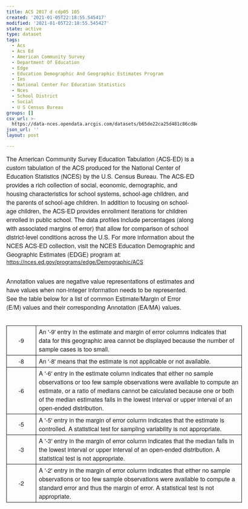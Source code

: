 ```yaml
---
title: ACS 2017 d cdp05 105
created: '2021-01-05T22:18:55.545417'
modified: '2021-01-05T22:18:55.545427'
state: active
type: dataset
tags:
  - Acs
  - Acs Ed
  - American Community Survey
  - Department Of Education
  - Edge
  - Education Demographic And Geographic Estimates Program
  - Ies
  - National Center For Education Statistics
  - Nces
  - School District
  - Social
  - U S Census Bureau
groups: []
csv_url: >-
  https://data-nces.opendata.arcgis.com/datasets/b65de22ca25d481c86cd8e0361a46bd2_7.csv?outSR=%7B%22latestWkid%22%3A3857%2C%22wkid%22%3A102100%7D
json_url: ''
layout: post

---
```

<span style='font-family:&quot;Avenir Next W01&quot;, &quot;Avenir Next W00&quot;, &quot;Avenir Next&quot;, Avenir, &quot;Helvetica Neue&quot;, sans-serif; font-size:16px;'>The American Community Survey Education Tabulation (ACS-ED) is a custom tabulation of the ACS produced for the National Center of Education Statistics (NCES) by the U.S. Census Bureau. The ACS-ED provides a rich collection of social, economic, demographic, and housing characteristics for school systems, school-age children, and the parents of school-age children. In addition to focusing on school-age children, the ACS-ED provides enrollment iterations for children enrolled in public school. The data profiles include percentages (along with associated margins of error) that allow for comparison of school district-level conditions across the U.S. For more information about the NCES ACS-ED collection, visit the NCES Education Demographic and Geographic Estimates (EDGE) program at: </span><a href='https://nces.ed.gov/programs/edge/Demographic/ACS' rel='nofollow ugc' style='color:rgb(0, 121, 193); text-decoration-line:none; font-family:&quot;Avenir Next W01&quot;, &quot;Avenir Next W00&quot;, &quot;Avenir Next&quot;, Avenir, &quot;Helvetica Neue&quot;, sans-serif; font-size:16px;' target='_blank'>https://nces.ed.gov/programs/edge/Demographic/ACS</a><div><br /></div><div><div style='font-family: &quot;Avenir Next W01&quot;, &quot;Avenir Next W00&quot;, &quot;Avenir Next&quot;, Avenir, &quot;Helvetica Neue&quot;, sans-serif; font-size: 16px;'>Annotation values are negative value representations of estimates and have values when non-integer information needs to be represented. See the table below for a list of common Estimate/Margin of Error (E/M) values and their corresponding Annotation (EA/MA) values.</div><div style='font-family: &quot;Avenir Next W01&quot;, &quot;Avenir Next W00&quot;, &quot;Avenir Next&quot;, Avenir, &quot;Helvetica Neue&quot;, sans-serif; font-size: 16px;'><br /></div><div style='font-family: &quot;Avenir Next W01&quot;, &quot;Avenir Next W00&quot;, &quot;Avenir Next&quot;, Avenir, &quot;Helvetica Neue&quot;, sans-serif; font-size: 16px;'><table border='1' cellpadding='0' cellspacing='0' style='margin-bottom: 1.5rem; width: 467.5pt; border-collapse: collapse; border-spacing: 0px; border: none; font-size: 0.875rem;' width='623'><tbody><tr style='border-bottom: 1px solid rgb(204, 204, 204);'><td style='border: 1pt solid windowtext; padding: 0in 5.4pt; width: 49.25pt;' width='66'><p style='margin: 3pt 0in; text-align: center;'><font size='3' style='font-family: inherit;'>-9</font></p><font size='3' style='font-family: inherit;'></font></td><td style='border-left: none; border-right: 1pt solid windowtext; padding: 0in 5.4pt; width: 418.25pt; border-top: 1pt solid windowtext; border-bottom: 1pt solid windowtext; border-image: initial;' valign='bottom' width='558'><p style='margin: 3pt 0in;'><font size='3' style='font-family: inherit;'>An '-9' entry in the estimate and margin of error columns indicates that data for this geographic area cannot be displayed because the number of sample cases is too small.</font></p><font size='3' style='font-family: inherit;'></font></td></tr><tr style='border-bottom: 1px solid rgb(204, 204, 204);'><td style='border-left: 1pt solid windowtext; border-right: 1pt solid windowtext; padding: 0in 5.4pt; width: 49.25pt; border-bottom: 1pt solid windowtext; border-image: initial; border-top: none;' width='66'><p style='margin: 3pt 0in; text-align: center;'><font size='3' style='font-family: inherit;'>-8</font></p><font size='3' style='font-family: inherit;'></font></td><td style='border-left: none; border-right: 1pt solid windowtext; padding: 0in 5.4pt; width: 418.25pt; border-top: none; border-bottom: 1pt solid windowtext;' valign='bottom' width='558'><p style='margin: 3pt 0in;'><font size='3' style='font-family: inherit;'>An '-8' means that the estimate is not applicable or not available.</font></p><font size='3' style='font-family: inherit;'></font></td></tr><tr style='border-bottom: 1px solid rgb(204, 204, 204);'><td style='border-left: 1pt solid windowtext; border-right: 1pt solid windowtext; padding: 0in 5.4pt; width: 49.25pt; border-bottom: 1pt solid windowtext; border-image: initial; border-top: none;' width='66'><p style='margin: 3pt 0in; text-align: center;'><font size='3' style='font-family: inherit;'>-6</font></p><font size='3' style='font-family: inherit;'></font></td><td style='border-left: none; border-right: 1pt solid windowtext; padding: 0in 5.4pt; width: 418.25pt; border-top: none; border-bottom: 1pt solid windowtext;' valign='bottom' width='558'><p style='margin: 3pt 0in;'><font size='3' style='font-family: inherit;'>A '-6' entry in the estimate column indicates that either no sample observations or too few sample observations were available to compute an   estimate, or a ratio of medians cannot be calculated because one or both of the median estimates falls in the lowest interval or upper interval of an open-ended distribution.</font></p><font size='3' style='font-family: inherit;'></font></td></tr><tr style='border-bottom: 1px solid rgb(204, 204, 204);'><td style='border-left: 1pt solid windowtext; border-right: 1pt solid windowtext; padding: 0in 5.4pt; width: 49.25pt; border-bottom: 1pt solid windowtext; border-image: initial; border-top: none;' width='66'><p style='margin: 3pt 0in; text-align: center;'><font size='3' style='font-family: inherit;'>-5</font></p><font size='3' style='font-family: inherit;'></font></td><td style='border-left: none; border-right: 1pt solid windowtext; padding: 0in 5.4pt; width: 418.25pt; border-top: none; border-bottom: 1pt solid windowtext;' valign='bottom' width='558'><p style='margin: 3pt 0in;'><font size='3' style='font-family: inherit;'>A '-5' entry in the margin of error column indicates that the estimate is controlled. A statistical test for sampling variability is not appropriate.</font></p><font size='3' style='font-family: inherit;'></font></td></tr><tr style='border-bottom: 1px solid rgb(204, 204, 204);'><td style='border-left: 1pt solid windowtext; border-right: 1pt solid windowtext; padding: 0in 5.4pt; width: 49.25pt; border-bottom: 1pt solid windowtext; border-image: initial; border-top: none;' width='66'><p style='margin: 3pt 0in; text-align: center;'><font size='3' style='font-family: inherit;'>-3</font></p><font size='3' style='font-family: inherit;'></font></td><td style='border-left: none; border-right: 1pt solid windowtext; padding: 0in 5.4pt; width: 418.25pt; border-top: none; border-bottom: 1pt solid windowtext;' valign='bottom' width='558'><p style='margin: 3pt 0in;'><font size='3' style='font-family: inherit;'>A '-3' entry in the margin of error column indicates that the median falls in the lowest interval or upper interval of an open-ended distribution. A statistical test is not appropriate.</font></p><font size='3' style='font-family: inherit;'></font></td></tr><tr style='border-bottom: none;'><td style='border-left: 1pt solid windowtext; border-right: 1pt solid windowtext; padding: 0in 5.4pt; width: 49.25pt; border-bottom: 1pt solid windowtext; border-image: initial; border-top: none;' width='66'><p style='margin: 3pt 0in; text-align: center;'><font size='3' style='font-family: inherit;'>-2</font></p><font size='3' style='font-family: inherit;'></font></td><td style='border-left: none; border-right: 1pt solid windowtext; padding: 0in 5.4pt; width: 418.25pt; border-top: none; border-bottom: 1pt solid windowtext;' valign='bottom' width='558'><p style='margin: 3pt 0in;'><font size='3' style='font-family: inherit;'>A '-2' entry in the margin of error column indicates that either no sample observations or too few sample observations were available to compute a standard error and thus the margin of error. A statistical test is not appropriate.</font></p><font size='3' style='font-family: inherit;'></font></td></tr></tbody></table></div></div>
